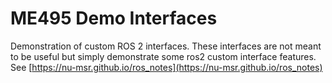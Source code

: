 # ME495 Demo Interfaces
Demonstration of custom ROS 2 interfaces. These interfaces are not meant to be useful but simply demonstrate some ros2 custom interface features.
See [https://nu-msr.github.io/ros_notes](https://nu-msr.github.io/ros_notes)
